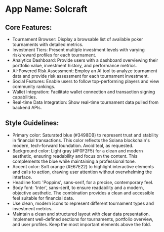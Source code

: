 # **App Name**: Solcraft

## Core Features:

- Tournament Browser: Display a browsable list of available poker tournaments with detailed metrics.
- Investment Tiers: Present multiple investment levels with varying risk/reward profiles for each tournament.
- Analytics Dashboard: Provide users with a dashboard overviewing their portfolio value, investment history, and performance metrics.
- AI-Powered Risk Assessment: Employ an AI tool to analyze tournament data and provide risk assessment for each tournament investment.
- Social Features: Enable users to follow top-performing players and view community rankings.
- Wallet Integration: Facilitate wallet connection and transaction signing capabilities.
- Real-time Data Integration: Show real-time tournament data pulled from backend APIs.

## Style Guidelines:

- Primary color: Saturated blue (#3498DB) to represent trust and stability in financial transactions. This color reflects the Solana blockchain's modern, tech-forward foundation. Avoid teal, as requested.
- Background color: Light gray (#F0F2F5) for a clean and modern aesthetic, ensuring readability and focus on the content. This complements the blue while maintaining a professional tone.
- Accent color: Soft orange (#E67E22) to highlight interactive elements and calls to action, drawing user attention without overwhelming the interface.
- Headline font: 'Poppins', sans-serif, for a precise, contemporary feel.
- Body font: 'Inter', sans-serif, to ensure readability and a modern, objective aesthetic. The combination provides a clean and accessible feel suitable for financial data.
- Use clean, modern icons to represent different tournament types and investment metrics.
- Maintain a clean and structured layout with clear data presentation. Implement well-defined sections for tournaments, portfolio overview, and user profiles. Keep the most important elements above the fold.
